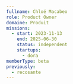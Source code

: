 ```yaml
---
fullname: Chloé Macabeo
role: Product Owner
domaine: Produit
missions:
  - start: 2023-11-13
    end: 2025-06-30
    status: independent
    startups:
      - dora
memberType: beta
previously:
  - recosante
---
```

